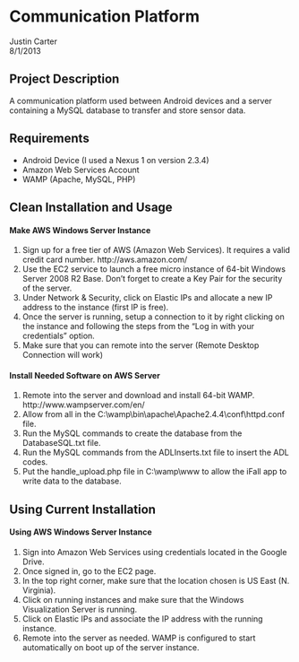 <h1>Communication Platform</h1>
<p>Justin Carter<br>
8/1/2013</p>
<h2>Project Description</h2>
A communication platform used between Android devices and a server containing a MySQL database to transfer and store sensor data.
<h2>Requirements</h2>
<ul>
  <li>Android Device (I used a Nexus 1 on version 2.3.4)</li>
  <li>Amazon Web Services Account</li>
  <li>WAMP (Apache, MySQL, PHP)</li>
</ul>
<h2>Clean Installation and Usage</h2>
<h4>Make AWS Windows Server Instance</h4>
<ol>
  <li>Sign up for a free tier of AWS (Amazon Web Services). It requires a valid credit card number. http://aws.amazon.com/</li>
  <li>Use the EC2 service to launch a free micro instance of 64-bit Windows Server 2008 R2 Base. Don’t forget to create a Key Pair for the security of the server.</li>
  <li>Under Network & Security, click on Elastic IPs and allocate a new IP address to the instance (first IP is free).</li>
  <li>Once the server is running, setup a connection to it by right clicking on the instance and following the steps from the “Log in with your credentials” option.</li>
  <li>Make sure that you can remote into the server (Remote Desktop Connection will work)</li>
</ol>
<h4>Install Needed Software on AWS Server</h4>
<ol>
  <li>Remote into the server and download and install 64-bit WAMP. http://www.wampserver.com/en/</li>
  <li>Allow from all in the C:\wamp\bin\apache\Apache2.4.4\conf\httpd.conf file.</li>
  <li>Run the MySQL commands to create the database from the DatabaseSQL.txt file.</li>
  <li>Run the MySQL commands from the ADLInserts.txt file to insert the ADL codes.</li>
  <li>Put the handle_upload.php file in C:\wamp\www to allow the iFall app to write data to the database.</li>
</ol>
<h2>Using Current Installation</h2>
<h4>Using AWS Windows Server Instance</h4>
<ol>
  <li>Sign into Amazon Web Services using credentials located in the Google Drive.</li>
  <li>Once signed in, go to the EC2 page.</li>
  <li>In the top right corner, make sure that the location chosen is US East (N. Virginia).</li>
  <li>Click on running instances and make sure that the Windows Visualization Server is running.</li>
  <li>Click on Elastic IPs and associate the IP address with the running instance.</li>
  <li>Remote into the server as needed. WAMP is configured to start automatically on boot up of the server instance.</li>
</ol>
